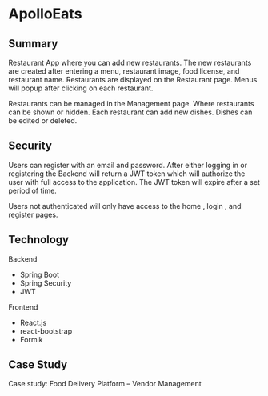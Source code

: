 # ApolloEats
## Summary
Restaurant App where you can add new restaurants. The new restaurants are created after entering a menu, restaurant image, food license, and restaurant name. Restaurants are displayed on the Restaurant page. Menus will popup after clicking on each restaurant. 

Restaurants can be managed in the Management page. Where restaurants can be shown or hidden. Each restaurant can add new dishes. Dishes can be edited or deleted.

## Security
Users can register with an email and password. After either logging in or registering the Backend will return a JWT token which will authorize the user with full access to the application. The JWT token will expire after a set period of time. 

Users not authenticated will only have access to the home , login , and register pages.

## Technology

Backend
- Spring Boot
- Spring Security
- JWT

Frontend
- React.js
- react-bootstrap
- Formik

## Case Study
Case study:  Food Delivery Platform – Vendor Management
